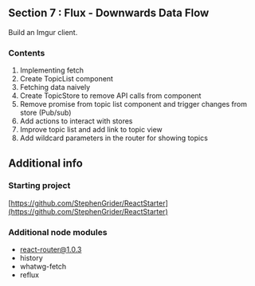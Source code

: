 ## Section 7 : Flux - Downwards Data Flow

Build an Imgur client.

### Contents

1. Implementing fetch
2. Create TopicList component
3. Fetching data naively
4. Create TopicStore to remove API calls from component
5. Remove promise from topic list component and trigger changes from store (Pub/sub)
6. Add actions to interact with stores
7. Improve topic list and add link to topic view
8. Add wildcard parameters in the router for showing topics

## Additional info

### Starting project

[https://github.com/StephenGrider/ReactStarter](https://github.com/StephenGrider/ReactStarter)

### Additional node modules

- react-router@1.0.3
- history
- whatwg-fetch
- reflux
